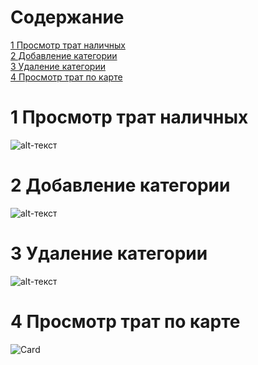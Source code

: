 # Содержание
<a href="#1-просмотр-трат-наличных">1 Просмотр трат наличных</a></br>
<a href="#2-добавление-категории">2 Добавление категории</a></br>
<a href="#3-удаление-категории">3 Удаление категории</a></br>
<a href="#4-просмотр-трат-по-карте">4 Просмотр трат по карте</a></br>
# 1 Просмотр трат наличных
![alt-текст](https://github.com/Nikita199909/My-Money/blob/master/Documentation/Diagrams/ActivitiCashWork.png "Cash")
# 2 Добавление категории
![alt-текст](https://github.com/Nikita199909/My-Money/blob/master/Documentation/Diagrams/Adding.png "Activiti cash 2")
# 3 Удаление категории 
![alt-текст](https://github.com/Nikita199909/My-Money/blob/master/Documentation/Diagrams/delete.png "Activiti cash 3")
# 4 Просмотр трат по карте 
![Card](https://github.com/Nikita199909/My-Money/blob/master/Documentation/Diagrams/Card.png "Activiti cash 3")
